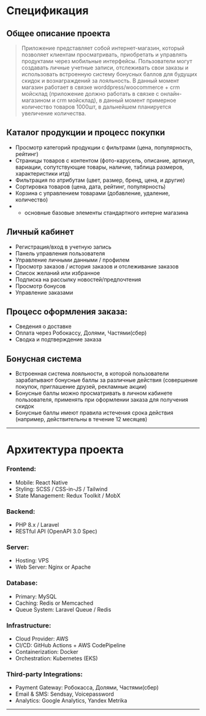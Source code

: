 # Спецификация

## Общее описание проекта
> Приложение представляет собой интернет-магазин, который позволяет клиентам просматривать, приобретать и управлять продуктами через мобильные интерфейсы. Пользователи могут создавать личные учетные записи, отслеживать свои заказы и использовать встроенную систему бонусных баллов для будущих скидок и вознаграждений за лояльность.
> В данный момент магазин работает в связке worddpress/woocommerce + crm мойсклад (приложение должно работать в связке с онлайн-магазином и crm мойсклад), в данный момент примерное количество товаров 1000шт, в дальнейшем планируется увеличение количества. 

## Каталог продукции и процесс покупки
- Просмотр категорий продукции с фильтрами (цена, популярность, рейтинг)
- Страницы товаров с контентом (фото-карусель, описание, артикул, вариации, сопутствующие товары, наличие, таблица размеров, характеристики итд)
- Фильтрация по атрибутам (цвет, размер, бренд, цена, и другие)
- Сортировка товаров (цена, дата, рейтинг, популярность)
- Корзина с управлением товарами (добавление, удаление, количество)
- + основные базовые элементы стандартного интерне магазина

## Личный кабинет
- Регистрация/вход в учетную запись
- Панель управления пользователя
- Управление личными данными / профилем
- Просмотр заказов / история заказов и отслеживание заказов
- Список желаний или избранное
- Подписка на рассылку новостей/предпочтения
- Просмотр бонусов
- Управление заказами

## Процесс оформления заказа:
- Сведения о доставке
- Оплата через Робокассу, Долями, Частями(сбер)
- Сводка и подтверждение заказа

## Бонусная система
- Встроенная система лояльности, в которой пользователи зарабатывают бонусные баллы за различные действия (cовершение покупок, приглашение друзей, рекламные акции)
- Бонусные баллы можно просматривать в личном кабинете пользователя, применять при оформлении заказа для получения скидок
- Бонусные баллы имеют правила истечения срока действия (например, действительны в течение 12 месяцев)

---

# Архитектура проекта

### Frontend:
- Mobile: React Native
- Styling: SCSS / CSS-in-JS / Tailwind
- State Management: Redux Toolkit / MobX

### Backend:
- PHP 8.x / Laravel
- RESTful API (OpenAPI 3.0 Spec)

### Server:
- Hosting: VPS
- Web Server: Nginx or Apache

### Database: 
- Primary: MySQL
- Caching: Redis or Memcached
- Queue System: Laravel Queue / Redis

### Infrastructure:
- Cloud Provider: AWS
- CI/CD: GitHub Actions + AWS CodePipeline
- Containerization: Docker
- Orchestration: Kubernetes (EKS)

### Third-party Integrations:
- Payment Gateway: Робокасса, Долями, Частями(сбер)
- Email & SMS: Sendsay, Voicepassword
- Analytics: Google Analytics, Yandex Metrika

--- 
